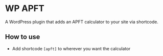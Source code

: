 # WP APFT

A WordPress plugin that adds an APFT calculator to your site via shortcode.

## How to use

+ Add shortcode `[apft]` to wherever you want the calculator
